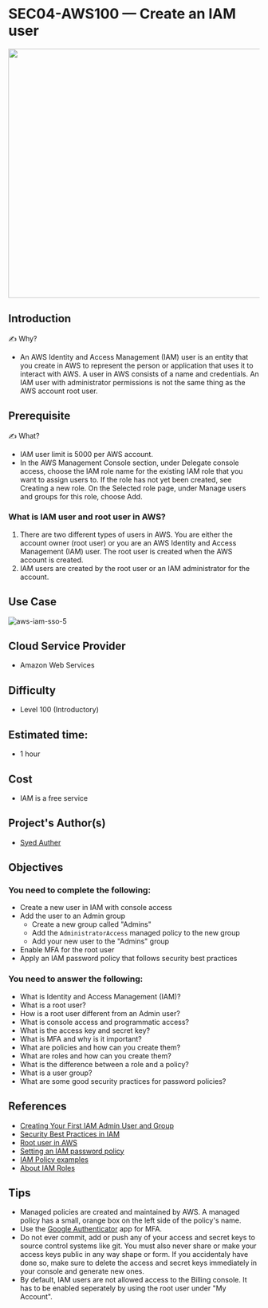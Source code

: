 # SEC04-AWS100 — Create an IAM user

<p align="center" >
<img src="https://user-images.githubusercontent.com/69337392/175890661-f87210ba-c6ce-43ec-ab7f-5896e410a7b0.png" height="500" width="700" ></p>


## Introduction

✍️ Why?
- An AWS Identity and Access Management (IAM) user is an entity that you create in AWS to represent the person or application that uses it to interact with AWS. A user in AWS consists of a name and credentials. An IAM user with administrator permissions is not the same thing as the AWS account root user.

## Prerequisite

✍️ What?
- IAM user limit is 5000 per AWS account.
- In the AWS Management Console section, under Delegate console access, choose the IAM role name for the existing IAM role that you want to assign users to. If the role has not yet been created, see Creating a new role. On the Selected role page, under Manage users and groups for this role, choose Add.

### What is IAM user and root user in AWS?
 1. There are two different types of users in AWS. You are either the account owner (root user) or you are an AWS Identity and Access Management (IAM) user. The root user is created when the AWS account is created. 
 2. IAM users are created by the root user or an IAM administrator for the account.

## Use Case
![aws-iam-sso-5](https://user-images.githubusercontent.com/69337392/175891142-c313ceee-d18b-4247-beaa-55bf46a88cf1.png)

## Cloud Service Provider

* Amazon Web Services

## Difficulty
* Level 100 (Introductory)

## Estimated time:
 * 1 hour

## Cost
* IAM is a free service

## Project's Author(s)
* [Syed Auther](https://twitter.com/syedauther)

## Objectives

### You need to complete the following:

* Create a new user in IAM with console access
* Add the user to an Admin group 
  * Create a new group called "Admins"
  * Add the `AdministratorAccess` managed policy to the new group
  * Add your new user to the "Admins" group
* Enable MFA for the root user
* Apply an IAM password policy that follows security best practices



### You need to answer the following: 

* What is Identity and Access Management (IAM)? 
* What is a root user?
* How is a root user different from an Admin user? 
* What is console access and programmatic access? 
* What is the access key and secret key? 
* What is MFA and why is it important?
* What are policies and how can you create them?
* What are roles and how can you create them?
* What is the difference between a role and a policy?
* What is a user group? 
* What are some good security practices for password policies? 

## References

* [Creating Your First IAM Admin User and Group](https://docs.aws.amazon.com/IAM/latest/UserGuide/getting-started_create-admin-group.html)
* [Security Best Practices in IAM](https://docs.aws.amazon.com/IAM/latest/UserGuide/best-practices.html)
* [Root user in AWS](https://docs.aws.amazon.com/IAM/latest/UserGuide/id_root-user.html)
* [Setting an IAM password policy](https://docs.aws.amazon.com/IAM/latest/UserGuide/id_credentials_passwords_account-policy.html?icmpid=docs_iam_console)
* [IAM Policy examples](https://docs.aws.amazon.com/IAM/latest/UserGuide/access_policies_examples.html)
* [About IAM Roles](https://docs.aws.amazon.com/IAM/latest/UserGuide/id_roles.html)


## Tips
* Managed policies are created and maintained by AWS. A managed policy has a small, orange box on the left side of the policy's name.
* Use the [Google Authenticator](https://play.google.com/store/apps/details?id=com.google.android.apps.authenticator2) app for MFA.
* Do not ever commit, add or push any of your access and secret keys to source control systems like git. You must also never share or make your access keys public in any way shape or form. If you accidentaly have done so, make sure to delete the access and secret keys immediately in your console and generate new ones.
* By default, IAM users are not allowed access to the Billing console. It has to be enabled seperately by using the root user under "My Account".
